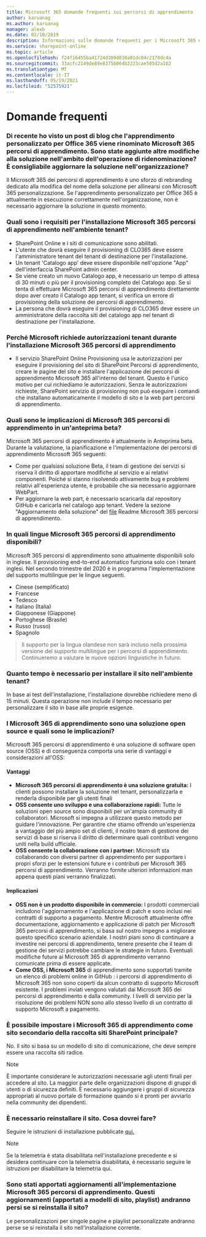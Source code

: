 ```yaml
---
title: Microsoft 365 domande frequenti sui percorsi di apprendimento
author: karuanag
ms.author: karuanag
manager: alexb
ms.date: 02/10/2019
description: Informazioni sulle domande frequenti per i Microsoft 365 di apprendimento
ms.service: sharepoint-online
ms.topic: article
ms.openlocfilehash: f24f16455ba41724d300d038a01dc04c2170dc4a
ms.sourcegitcommit: 33acfc2149de89e8375b064b2223cae505d2a102
ms.translationtype: MT
ms.contentlocale: it-IT
ms.lasthandoff: 05/19/2021
ms.locfileid: "52575921"
---
```

# <a name="frequently-asked-questions"></a>Domande frequenti

### <a name="i-recently-saw-a-blog-post-that-custom-learning-for-office-365-is-being-renamed-to-microsoft-365-learning-pathways-are-there-other-changes-being-added-to-the-solution-as-part-of-the-renaming-effort-should-i-update-the-solution-in-my-organization"></a>Di recente ho visto un post di blog che l'apprendimento personalizzato per Office 365 viene rinominato Microsoft 365 percorsi di apprendimento. Sono state aggiunte altre modifiche alla soluzione nell'ambito dell'operazione di ridenominazione? È consigliabile aggiornare la soluzione nell'organizzazione?

Il Microsoft 365 dei percorsi di apprendimento è uno sforzo di rebranding dedicato alla modifica del nome della soluzione per allinearsi con Microsoft 365 personalizzazione. Se l'apprendimento personalizzato per Office 365 è attualmente in esecuzione correttamente nell'organizzazione, non è necessario aggiornare la soluzione in questo momento.  

### <a name="what-are-the-requirements-for-installing-microsoft-365-learning-pathways-into-my-tenant-environment"></a>Quali sono i requisiti per l'installazione Microsoft 365 percorsi di apprendimento nell'ambiente tenant?

- SharePoint Online e i siti di comunicazione sono abilitati.
- L'utente che dovrà eseguire il provisioning di CLO365 deve essere l'amministratore tenant del tenant di destinazione per l'installazione.
- Un tenant 'Catalogo app' deve essere disponibile nell'opzione "App" dell'interfaccia SharePoint admin center.
- Se viene creato un nuovo Catalogo app, è necessario un tempo di attesa di 30 minuti o più per il provisioning completo del Catalogo app. Se si tenta di effettuare Microsoft 365 percorsi di apprendimento direttamente dopo aver creato il Catalogo app tenant, si verifica un errore di provisioning della soluzione dei percorsi di apprendimento. 
- La persona che dovrà eseguire il provisioning di CLO365 deve essere un amministratore della raccolta siti del catalogo app nel tenant di destinazione per l'installazione.

### <a name="why-is-microsoft-asking-for-tenant-permissions-when-installing-microsoft-365-learning-pathways"></a>Perché Microsoft richiede autorizzazioni tenant durante l'installazione Microsoft 365 percorsi di apprendimento 

- Il servizio SharePoint Online Provisioning usa le autorizzazioni per eseguire il provisioning del sito di SharePoint Percorsi di apprendimento, creare le pagine del sito e installare l'applicazione dei percorsi di apprendimento Microsoft 365 all'interno del tenant. Questo è l'unico motivo per cui richiediamo le autorizzazioni. Senza le autorizzazioni richieste, SharePoint servizio di provisioning non può eseguire i comandi che installano automaticamente il modello di sito e la web part percorsi di apprendimento. 

### <a name="what-are-the-implications-of-microsoft-365-learning-pathways-being-in-a-beta-preview"></a>Quali sono le implicazioni di Microsoft 365 percorsi di apprendimento in un'anteprima beta? 

Microsoft 365 percorsi di apprendimento è attualmente in Anteprima beta. Durante la valutazione, la pianificazione e l'implementazione dei percorsi di apprendimento Microsoft 365 seguenti:

- Come per qualsiasi soluzione Beta, il team di gestione dei servizi si riserva il diritto di apportare modifiche al servizio e ai relativi componenti. Poiché si stanno risolvendo attivamente bug e problemi relativi all'esperienza utente, è probabile che sia necessario aggiornare WebPart.
- Per aggiornare la web part, è necessario scaricarla dal repository GitHub e caricarla nel catalogo app tenant. Vedere la sezione "Aggiornamento della soluzione" del [file](https://github.com/pnp/custom-learning-office-365/blob/master/README.md) Readme Microsoft 365 percorsi di apprendimento. 

### <a name="what-languages-is-microsoft-365-learning-pathways-available-in"></a>In quali lingue Microsoft 365 percorsi di apprendimento disponibili?

Microsoft 365 percorsi di apprendimento sono attualmente disponibili solo in inglese. Il provisioning end-to-end automatico funziona solo con i tenant inglesi. Nel secondo trimestre del 2020 è in programma l'implementazione del supporto multilingue per le lingue seguenti. 

- Cinese (semplificato) 
- Francese  
- Tedesco 
- Italiano (Italia) 
- Giapponese (Giappone)  
- Portoghese (Brasile) 
- Russo (russo)  
- Spagnolo 

> Il supporto per la lingua olandese non sarà incluso nella prossima versione del supporto multilingue per i percorsi di apprendimento. Continueremo a valutare le nuove opzioni linguistiche in futuro.

### <a name="how-long-will-it-take-to-install-the-site-in-our-tenant-environment"></a>Quanto tempo è necessario per installare il sito nell'ambiente tenant?

In base ai test dell'installazione, l'installazione dovrebbe richiedere meno di 15 minuti. Questa operazione non include il tempo necessario per personalizzare il sito in base alle proprie esigenze.

### <a name="is-microsoft-365-learning-pathways-an-open-source-solution-and-what-are-the-implications"></a>I Microsoft 365 di apprendimento sono una soluzione open source e quali sono le implicazioni?

Microsoft 365 percorsi di apprendimento è una soluzione di software open source (OSS) e di conseguenza comporta una serie di vantaggi e considerazioni all'OSS:

#### <a name="benefits"></a>Vantaggi 
- **Microsoft 365 percorsi di apprendimento è una soluzione gratuita:** I clienti possono installare la soluzione nel tenant, personalizzarla e renderla disponibile per gli utenti finali
- **OSS consente uno sviluppo e una collaborazione rapidi:**  Tutte le soluzioni open source sono disponibili per un'ampia community di collaboratori.  Microsoft si impegna a utilizzare questo metodo per guidare l'innovazione.  Per garantire che stiamo offrendo un'esperienza a vantaggio del più ampio set di clienti, il nostro team di gestione dei servizi di base si riserva il diritto di determinare quali contributi vengono uniti nella build ufficiale.  
- **OSS consente la collaborazione con i partner:** Microsoft sta collaborando con diversi partner di apprendimento per supportare i propri sforzi per le estensioni future e i contributi per Microsoft 365 percorsi di apprendimento. Verranno fornite ulteriori informazioni man appena questi piani verranno finalizzati. 
    
#### <a name="implications"></a>Implicazioni
- **OSS non è un prodotto disponibile in commercio:** I prodotti commerciali includono l'aggiornamento e l'applicazione di patch e sono inclusi nei contratti di supporto a pagamento. Mentre Microsoft attualmente offre documentazione, aggiornamento e applicazione di patch per Microsoft 365 percorsi di apprendimento, si basa sul nostro impegno a migliorare questo specifico scenario aziendale. I nostri piani sono di continuare a investire nei percorsi di apprendimento, tenere presente che il team di gestione dei servizi potrebbe cambiare le strategie in futuro. Eventuali modifiche future ai Microsoft 365 di apprendimento verranno comunicate prima di essere applicate. 
- **Come OSS, i Microsoft 365** di apprendimento sono supportati tramite un elenco di problemi online in GitHub : i percorsi di apprendimento di Microsoft 365 non sono coperti da alcun contratto di supporto Microsoft esistente. I problemi inviati vengono valutati dai Microsoft 365 dei percorsi di apprendimento e dalla community. I livelli di servizio per la risoluzione dei problemi NON sono allo stesso livello di un contratto di supporto Microsoft a pagamento.  

### <a name="can-we-make-the-microsoft-365-learning-pathways-a-subsite-of-our-primary-sharepoint-site-collection"></a>È possibile impostare i Microsoft 365 di apprendimento come sito secondario della raccolta siti SharePoint principale?

No. Il sito si basa su un modello di sito di comunicazione, che deve sempre essere una raccolta siti radice.

> [!NOTE]
> È importante considerare le autorizzazioni necessarie agli utenti finali per accedere al sito. La maggior parte delle organizzazioni dispone di gruppi di utenti o di sicurezza definiti. È necessario aggiungere i gruppi di sicurezza appropriati al nuovo portale di formazione quando si è pronti per avviarlo nella community dei dipendenti.

### <a name="i-need-to-reinstall-the-site-what-should-i-do"></a>È necessario reinstallare il sito. Cosa dovrei fare?

Seguire le istruzioni di installazione pubblicate [qui.](custom_provision.md)

> [!NOTE]
> Se la telemetria è stata disabilitata nell'installazione precedente e si desidera continuare con la telemetria disabilitata, è necessario seguire le istruzioni per disabilitare la telemetria qui.

### <a name="we-made-updates-to-our-implementation-of-microsoft-365-learning-pathways-will-we-lose-these-updates-made-to-site-template-playlists-if-we-reinstall-the-site"></a>Sono stati apportati aggiornamenti all'implementazione Microsoft 365 percorsi di apprendimento. Questi aggiornamenti (apportati a modelli di sito, playlist) andranno persi se si reinstalla il sito?

Le personalizzazioni per singole pagine e playlist personalizzate andranno perse se si reinstalla il sito nell'installazione corrente.  
